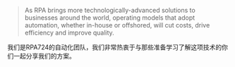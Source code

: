 > As RPA brings more technologically-advanced solutions to businesses around the world, operating models that adopt automation, whether in-house or offshored, will cut costs, drive efficiency and improve quality.  

我们是RPA724的自动化团队，我们非常热衷于与那些准备学习了解这项技术的你们一起分享我们的方案。



